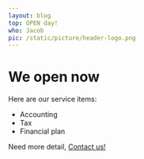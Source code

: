 ```yaml
---
layout: blog
top: OPEN day!
who: Jacob
pic: /static/picture/header-logo.png
---
```

# We open now
Here are our service items:
- Accounting
- Tax
- Financial plan

Need more detail, [Contact us!](/contact-us.html)
